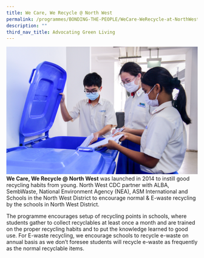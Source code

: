 ```yaml
---
title: We Care, We Recycle @ North West
permalink: /programmes/BONDING-THE-PEOPLE/WeCare-WeRecycle-at-NorthWest/
description: ""
third_nav_title: Advocating Green Living
---
```

![](/images/Programmes/Green%20Living/WCWR%20Pix%201.jpg)**We Care, We Recycle @ North West** was launched in 2014 to instill good recycling habits from young. North West CDC partner with ALBA, SembWaste, National Environment Agency (NEA), ASM International and Schools in the North West District to encourage normal & E-waste recycling by the schools in North West District. 

The programme encourages setup of recycling points in schools, where students gather to collect recyclables at least once a month and are trained on the proper recycling habits and to put the knowledge learned to good use. For E-waste recycling, we encourage schools to recycle e-waste on annual basis as we don’t foresee students will recycle e-waste as frequently as the normal recyclable items.